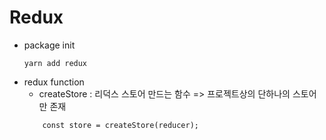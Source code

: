 # Redux 
* package init
    ``` 
    yarn add redux
    ```
* redux function 
    * createStore : 리덕스 스토어 만드는 함수 
        => 프로젝트상의 단하나의 스토어만 존재
    ```
        const store = createStore(reducer);
    ```

    